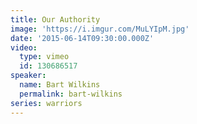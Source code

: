 ```yaml
---
title: Our Authority
image: 'https://i.imgur.com/MuLYIpM.jpg'
date: '2015-06-14T09:30:00.000Z'
video:
  type: vimeo
  id: 130686517
speaker:
  name: Bart Wilkins
  permalink: bart-wilkins
series: warriors
---
```


